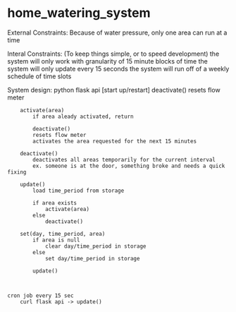 # home_watering_system

External Constraints:
    Because of water pressure, only one area can run at a time
    
Interal Constraints: (To keep things simple, or to speed development)
    the system will only work with granularity of 15 minute blocks of time
    the system will only update every 15 seconds
    the system will run off of a weekly schedule of time slots
    
    
System design:
    python flask api
        [start up/restart]
            deactivate()
            resets flow meter
            
        activate(area)
            if area aleady activated, return
            
            deactivate()
            resets flow meter
            activates the area requested for the next 15 minutes
            
        deactivate()
            deactivates all areas temporarily for the current interval
            ex. someone is at the door, something broke and needs a quick fixing
            
        update()
            load time_period from storage

            if area exists
                activate(area)
            else
                deactivate()
            
        set(day, time_period, area)
            if area is null
                clear day/time_period in storage
            else
                set day/time_period in storage
            
            update()
            
            
    
    cron job every 15 sec
        curl flask api -> update()


